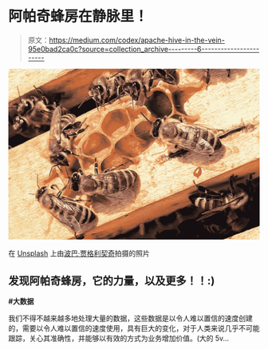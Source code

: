 # 阿帕奇蜂房在静脉里！

> 原文：<https://medium.com/codex/apache-hive-in-the-vein-95e0bad2ca0c?source=collection_archive---------6----------------------->

![](img/904034bb2ab8bbf255f6669f71455547.png)

在 [Unsplash](https://unsplash.com?utm_source=medium&utm_medium=referral) 上由[波巴·贾格利契奇](https://unsplash.com/@bobajaglicic?utm_source=medium&utm_medium=referral)拍摄的照片

## 发现阿帕奇蜂房，它的力量，以及更多！！:)

**#大数据**

我们不得不越来越多地处理大量的数据，这些数据是以令人难以置信的速度创建的，需要以令人难以置信的速度使用，具有巨大的变化，对于人类来说几乎不可能跟踪，关心其准确性，并能够以有效的方式为业务增加价值。(大的 5v…